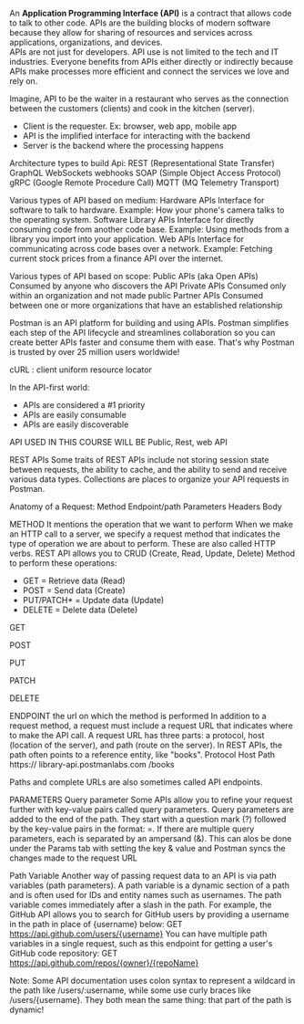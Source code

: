 An **Application Programming Interface (API)** is a contract that allows code to talk to other code. APIs are the building blocks of modern software because they allow for sharing of resources and services across applications, organizations, and devices.<br>
APIs are not just for developers. API use is not limited to the tech and IT industries. Everyone benefits from APIs either directly or indirectly because APIs make processes more efficient and connect the services we love and rely on.<br>

Imagine, API to be the waiter in a restaurant who serves as the connection between the customers (clients) and cook in the kitchen (server).
- Client is the requester. Ex: browser, web app, mobile app
- API is the implified interface for interacting with the backend
- Server is the backend where the processing happens

Architecture types to build Api:
REST (Representational State Transfer)
GraphQL
WebSockets
webhooks
SOAP (Simple Object Access Protocol)
gRPC (Google Remote Procedure Call)
MQTT (MQ Telemetry Transport)

Various types of API based on medium:
Hardware APIs
Interface for software to talk to hardware.
Example: How your phone's camera talks to the operating system. 
Software Library APIs
Interface for directly consuming code from another code base.
Example: Using methods from a library you import into your application.
Web APIs
Interface for communicating across code bases over a network.
Example: Fetching current stock prices from a finance API over the internet.

Various types of API based on scope:
Public APIs (aka Open APIs)
Consumed by anyone who discovers the API
Private APIs
Consumed only within an organization and not made public
Partner APIs
Consumed between one or more organizations that have an established relationship

Postman is an API platform for building and using APIs. Postman simplifies each step of the API lifecycle and streamlines collaboration so you can create better APIs faster and consume them with ease. That's why Postman is trusted by over 25 million users worldwide!

cURL : client uniform resource locator

In the API-first world:
- APIs are considered a #1 priority
- APIs are easily consumable
- APIs are easily discoverable

API USED IN THIS COURSE WILL BE Public, Rest, web API

REST APIs
Some traits of REST APIs include not storing session state between requests, the ability to cache, and the ability to send and receive various data types.
Collections are places to organize your API requests in Postman.

Anatomy of a Request:
Method
Endpoint/path
Parameters
Headers
Body


METHOD
It mentions the operation that we want to perform
When we make an HTTP call to a server, we specify a request method that indicates the type of operation we are about to perform. These are also called HTTP verbs.
REST API allows you to CRUD (Create, Read, Update, Delete)
Method to perform these operations:
- GET = Retrieve data (Read)
- POST = Send data (Create)
- PUT/PATCH* = Update data (Update)
- DELETE = Delete data (Delete)


GET



POST



PUT


PATCH


DELETE




ENDPOINT
the url on which the method is performed
In addition to a request method, a request must include a request URL that indicates where to make the API call. A request URL has three parts: a protocol, host (location of the server), and path (route on the server). In REST APIs, the path often points to a reference entity, like "books".
Protocol 
Host
Path
https://
library-api.postmanlabs.com
/books

Paths and complete URLs are also sometimes called API endpoints.

PARAMETERS
Query parameter
Some APIs allow you to refine your request further with key-value pairs called query parameters.
Query parameters are added to the end of the path. They start with a question mark (?) followed by the key-value pairs in the format: <key>=<value>.  If there are multiple query parameters, each is separated by an ampersand (&). This can alos be done under the Params tab with setting the key & value and Postman syncs the changes made to the request URL

Path Variable
Another way of passing request data to an API is via path variables (path parameters). A path variable is a dynamic section of a path and is often used for IDs and entity names such as usernames. The path variable comes immediately after a slash in the path. For example, the GitHub API allows you to search for GitHub users by providing a username in the path in place of {username} below: GET https://api.github.com/users/{username}
You can have multiple path variables in a single request, such as this endpoint for getting a user's GitHub code repository: GET https://api.github.com/repos/{owner}/{repoName}

Note: Some API documentation uses colon syntax to represent a wildcard in the path like /users/:username, while some use curly braces like /users/{username}. They both mean the same thing: that part of the path is dynamic!
